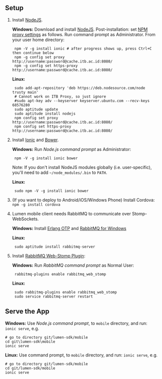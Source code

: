 ## Setup

1. Install [NodeJS](http://nodejs.org/download/).

    **Windows:** Download and install [NodeJS](http://nodejs.org/download/).
    Post-installation: set [NPM proxy settings](http://jjasonclark.com/how-to-setup-node-behind-web-proxy)
    as follows. Run command prompt as Administrator. From your user home directory:

        npm -V -g install ionic # after progress shows up, press Ctrl+C then continue below
        npm -g config set proxy http://username:password@cache.itb.ac.id:8080/
        npm -g config set https-proxy http://username:password@cache.itb.ac.id:8080/

    **Linux:**

        sudo add-apt-repository 'deb https://deb.nodesource.com/node trusty main'
        # Cannot work on ITB Proxy, so just ignore
        #sudo apt-key adv --keyserver keyserver.ubuntu.com --recv-keys 68576280
        sudo aptitude update
        sudo aptitude install nodejs
        npm config set proxy http://username:password@cache.itb.ac.id:8080/
        npm config set https-proxy http://username:password@cache.itb.ac.id:8080/

2. Install [Ionic](http://ionicframework.com/) and [Bower](http://bower.io/).

    **Windows:** Run _Node.js command prompt_ as Administrator:

        npm -V -g install ionic bower

    Note: If you don't install NodeJS modules globally (i.e. user-specific), you'll need to add `~/node_modules/.bin` to `PATH`.

    **Linux:**

        sudo npm -V -g install ionic bower

3. (If you want to deploy to Android/iOS/Windows Phone) Install Cordova: `npm -g install cordova`

4. Lumen mobile client needs RabbitMQ to communicate over Stomp-WebSockets.

    **Windows:** Install [Erlang OTP](http://www.erlang.org/download.html) and [RabbitMQ for Windows](https://www.rabbitmq.com/install-windows.html)

    **Linux:**

        sudo aptitude install rabbitmq-server

5. Install [RabbitMQ Web-Stomp Plugin](http://www.rabbitmq.com/web-stomp.html):

    **Windows:** Run _RabbitMQ command prompt_ as Normal User:

        rabbitmq-plugins enable rabbitmq_web_stomp

    **Linux:**

        sudo rabbitmq-plugins enable rabbitmq_web_stomp
        sudo service rabbitmq-server restart

## Serve the App

**Windows:** Use _Node.js command prompt_, to `mobile` directory, and run: `ionic serve`, e.g.

    # go to directory git/lumen-sdk/mobile
    cd git\lumen-sdk\mobile
    ionic serve

**Linux:** Use command prompt, to `mobile` directory, and run: `ionic serve`, e.g.

    # go to directory git/lumen-sdk/mobile
    cd git/lumen-sdk/mobile
    ionic serve
